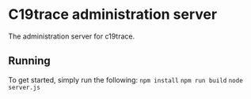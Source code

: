 # C19trace administration server
The administration server for c19trace.

## Running
To get started, simply run the following:
`npm install`
`npm run build`
`node server.js`
